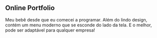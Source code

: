 <h2>Online Portfolio</h2>
Meu bebê desde que eu comecei a programar. Além do lindo design, contém um menu moderno que se esconde do lado da tela. E o melhor, pode ser adaptável para qualquer empresa!
